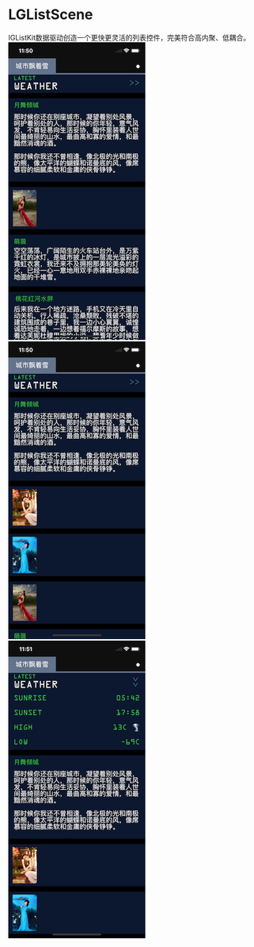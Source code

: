 # LGListScene
IGListKit数据驱动创造一个更快更灵活的列表控件，完美符合高内聚、低耦合。
![Image text](https://github.com/fengsong1990/LGListScene/raw/master/111.png)
![Image text](https://github.com/fengsong1990/LGListScene/raw/master/211.png)
![Image text](https://github.com/fengsong1990/LGListScene/raw/master/311.png)
